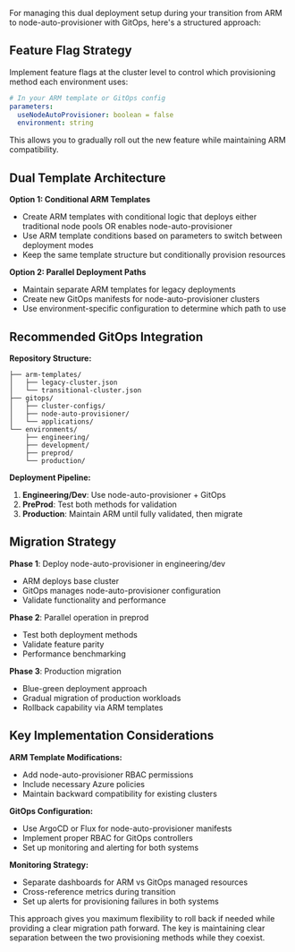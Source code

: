 For managing this dual deployment setup during your transition from ARM to node-auto-provisioner with GitOps, here's a structured approach:

## Feature Flag Strategy

Implement feature flags at the cluster level to control which provisioning method each environment uses:

```yaml
# In your ARM template or GitOps config
parameters:
  useNodeAutoProvisioner: boolean = false
  environment: string
```

This allows you to gradually roll out the new feature while maintaining ARM compatibility.

## Dual Template Architecture

**Option 1: Conditional ARM Templates**
- Create ARM templates with conditional logic that deploys either traditional node pools OR enables node-auto-provisioner
- Use ARM template conditions based on parameters to switch between deployment modes
- Keep the same template structure but conditionally provision resources

**Option 2: Parallel Deployment Paths**
- Maintain separate ARM templates for legacy deployments
- Create new GitOps manifests for node-auto-provisioner clusters
- Use environment-specific configuration to determine which path to use

## Recommended GitOps Integration

**Repository Structure:**
```
├── arm-templates/
│   ├── legacy-cluster.json
│   └── transitional-cluster.json
├── gitops/
│   ├── cluster-configs/
│   ├── node-auto-provisioner/
│   └── applications/
└── environments/
    ├── engineering/
    ├── development/
    ├── preprod/
    └── production/
```

**Deployment Pipeline:**
1. **Engineering/Dev**: Use node-auto-provisioner + GitOps
2. **PreProd**: Test both methods for validation
3. **Production**: Maintain ARM until fully validated, then migrate

## Migration Strategy

**Phase 1**: Deploy node-auto-provisioner in engineering/dev
- ARM deploys base cluster
- GitOps manages node-auto-provisioner configuration
- Validate functionality and performance

**Phase 2**: Parallel operation in preprod
- Test both deployment methods
- Validate feature parity
- Performance benchmarking

**Phase 3**: Production migration
- Blue-green deployment approach
- Gradual migration of production workloads
- Rollback capability via ARM templates

## Key Implementation Considerations

**ARM Template Modifications:**
- Add node-auto-provisioner RBAC permissions
- Include necessary Azure policies
- Maintain backward compatibility for existing clusters

**GitOps Configuration:**
- Use ArgoCD or Flux for node-auto-provisioner manifests
- Implement proper RBAC for GitOps controllers
- Set up monitoring and alerting for both systems

**Monitoring Strategy:**
- Separate dashboards for ARM vs GitOps managed resources
- Cross-reference metrics during transition
- Set up alerts for provisioning failures in both systems

This approach gives you maximum flexibility to roll back if needed while providing a clear migration path forward. The key is maintaining clear separation between the two provisioning methods while they coexist.